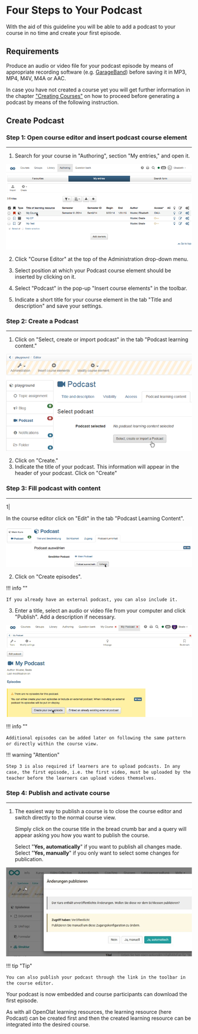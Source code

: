 # Four Steps to Your Podcast

With the aid of this guideline you will be able to add a podcast to your
course in no time and create your first episode.

##  Requirements

Produce an audio or video file for your podcast episode by means of
appropriate recording software (e.g.
[GarageBand](http://www.apple.com/ilife/garageband/ "GarageBand")) before
saving it in MP3, MP4, M4V, M4A or AAC.

In case you have not created a course yet you will get further information in
the chapter ["Creating Courses"](../course_create/index.md) on how to proceed
before generating a podcast by means of the following instruction.

##  Create Podcast

  

### Step 1: Open course editor and insert podcast course element  
---  
1. Search for your course in "Authoring", section "My entries," and open it.

![opencourse.png](assets/opencourse.gif)  
  
2. Click "Course Editor" at the top of the Administration drop-down menu.  
  
3. Select position at which your Podcast course element should be inserted by
clicking on it.  

4. Select "Podcast" in the pop-up "Insert course elements" in the toolbar. 

5. Indicate a short title for your course element in the tab "Title and
description" and save your settings.  
  
### Step 2: Create a Podcast  
---  
1. Click on "Select, create or import podcast" in the tab "Podcast learning
content."

![create_podcast.png](assets/13_podcast_step2.png)  
  
  
2. Click on "Create."  
3. Indicate the title of your podcast. This information will appear in the
header of your podcast. Click on "Create"  
  
### Step 3: Fill podcast with content  
---  
1|

In the course editor click on "Edit" in the tab "Podcast Learning Content".

![opencast.png](assets/openpodcast.gif)  
  
2. Click on "Create episodes".

!!! info ""

    If you already have an external podcast, you can also include it.  
  
3. Enter a title, select an audio or video file from your computer and click
"Publish". Add a description if necessary.

![create_episode.png](assets/createepisode.gif)  
  
!!! info ""

    Additional episodes can be added later on following the same pattern or directly within the course view.
 

!!! warning "Attention"

    Step 3 is also required if learners are to upload podcasts. In any case, the first episode, i.e. the first video, must be uploaded by the teacher before the learners can upload videos themselves.

### Step 4: Publish and activate course  
---  
1. The easiest way to publish a course is to close the course editor and switch
directly to the normal course view.

    Simply click on the course title in the bread crumb bar and a query will
appear asking you how you want to publish the course.

    Select "**Yes, automatically**" if you want to publish all changes made. Select
"**Yes, manually**" if you only want to select some changes for publication.


![publish_podcast.png](assets/publizieren.jpg)  
  

!!! tip "Tip"

    You can also publish your podcast through the link in the toolbar in the course editor. 

Your podcast is now embedded and course participants can download the first
episode.

As with all OpenOlat learning resources, the learning resource (here Podcast)
can be created first and then the created learning resource can be integrated
into the desired course.


